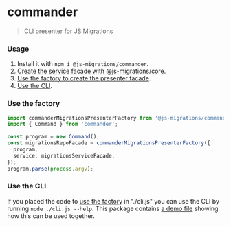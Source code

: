 # commander
> CLI presenter for JS Migrations

### Usage
1. Install it with `npm i @js-migrations/commander`.
1. [Create the service facade with @js-migrations/core](https://github.com/js-migrations/core#use-the-factory).
1. [Use the factory to create the presenter facade](#use-the-factory).
1. [Use the CLI](#use-the-cli).

### Use the factory
```typescript
import commanderMigrationsPresenterFactory from '@js-migrations/commander/dist/factory';
import { Command } from 'commander';

const program = new Command();
const migrationsRepoFacade = commanderMigrationsPresenterFactory({
  program,
  service: migrationsServiceFacade,
});
program.parse(process.argv);
```

### Use the CLI
If you placed the code to [use the factory](#use-the-factory) in "./cli.js" you can use the CLI by running `node ./cli.js --help`. This package contains [a demo file](./src/demo.ts) showing how this can be used together.
